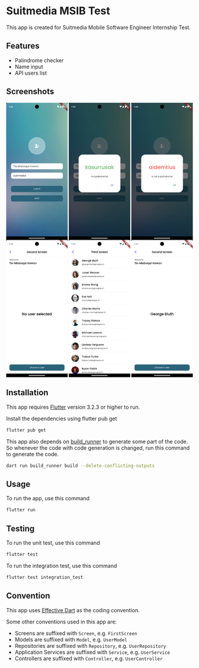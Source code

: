 # Suitmedia MSIB Test

This app is created for Suitmedia Mobile Software Engineer Internship Test.

## Features

- Palindrome checker
- Name input
- API users list

## Screenshots

<div style="display: flex; flex-wrap: wrap; justify-content: space-between;">
  <img src="screenshots/first_screen.png" alt="First Screen" style="width: 33%;">
  <img src="screenshots/is_palindrome.png" alt="Is Palindrome" style="width: 33%;">
  <img src="screenshots/not_palindrome.png" alt="Not Palindrome" style="width: 33%;">
</div>
<div style="display: flex; flex-wrap: wrap; justify-content: space-between;">
  <img src="screenshots/second_screen.png" alt="Second Screen" style="width: 33%;">
  <img src="screenshots/third_screen.png" alt="Third Screen" style="width: 33%;">
  <img src="screenshots/second_screen_selected.png" alt="Second Screen Selected" style="width: 33%;">
</div>


## Installation

This app requires [Flutter](https://flutter.dev/) version 3.2.3 or higher to run.

Install the dependencies using flutter pub get

```sh
flutter pub get
```

This app also depends on [build_runner](https://pub.dev/packages/build_runner) to generate some part of the code. So whenever the code with code generation is changed, run this command to generate the code.

```sh
dart run build_runner build --delete-conflicting-outputs
```

## Usage

To run the app, use this command

```sh
flutter run
```

## Testing

To run the unit test, use this command

```sh
flutter test
```

To run the integration test, use this command

```sh
flutter test integration_test
```

## Convention

This app uses [Effective Dart](https://dart.dev/guides/language/effective-dart) as the coding convention.

Some other conventions used in this app are:

- Screens are suffixed with `Screen`, e.g. `FirstScreen`
- Models are suffixed with `Model`, e.g. `UserModel`
- Repositories are suffixed with `Repository`, e.g. `UserRepository`
- Application Services are suffixed with `Service`, e.g. `UserService`
- Controllers are suffixed with `Controller`, e.g. `UserController`